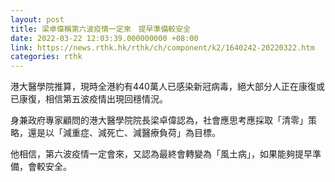 ```yaml
---
layout: post
title: 梁卓偉稱第六波疫情一定來　提早準備較安全
date: 2022-03-22 12:03:39.000000000 +08:00
link: https://news.rthk.hk/rthk/ch/component/k2/1640242-20220322.htm
categories: rthk
---
```


港大醫學院推算，現時全港約有440萬人已感染新冠病毒，絕大部分人正在康復或已康復，相信第五波疫情出現回穩情況。

身兼政府專家顧問的港大醫學院院長梁卓偉認為，社會應思考應採取「清零」策略，還是以「減重症、減死亡、減醫療負荷」為目標。

他相信，第六波疫情一定會來，又認為最終會轉變為「風土病」，如果能夠提早準備，會較安全。
